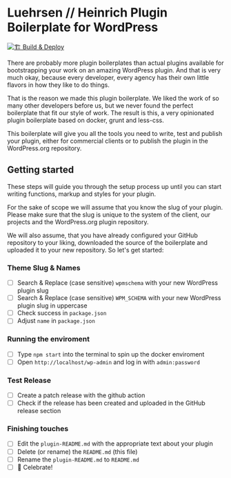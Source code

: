 # Luehrsen // Heinrich Plugin Boilerplate for WordPress

[![🏗 Build & Deploy](../../actions/workflows/main.yml/badge.svg)](../../actions/workflows/main.yml)

There are probably more plugin boilerplates than actual plugins available for
bootstrapping your work on an amazing WordPress plugin. And that is very much
okay, because every developer, every agency has their own little flavors in how
they like to do things.

That is the reason we made this plugin boilerplate. We liked the work of so many
other developers before us, but we never found the perfect boilerplate that fit
our style of work. The result is this, a very opinionated plugin boilerplate
based on docker, grunt and less-css.

This boilerplate will give you all the tools you need to write, test and publish
your plugin, either for commercial clients or to publish the plugin in the
WordPress.org repository.


## Getting started

These steps will guide you through the setup process up until you can start
writing functions, markup and styles for your plugin.

For the sake of scope we will assume that you know the slug of your plugin.
Please make sure that the slug is unique to the system of the client, our
projects and the WordPress.org plugin repository.

We will also assume, that you have already configured your GitHub repository to
your liking, downloaded the source of the boilerplate and uploaded it to your
new repository. So let's get started:

### Theme Slug & Names

- [ ] Search & Replace (case sensitive) `wpmschema` with your new WordPress plugin slug
- [ ] Search & Replace (case sensitive) `WPM_SCHEMA` with your new WordPress plugin slug in uppercase
- [ ] Check success in `package.json`
- [ ] Adjust `name` in `package.json`

### Running the enviroment

- [ ] Type `npm start` into the terminal to spin up the docker enviroment
- [ ] Open `http://localhost/wp-admin` and log in with `admin:password`

### Test Release

- [ ] Create a patch release with the github action
- [ ] Check if the release has been created and uploaded in the GitHub release section

### Finishing touches

- [ ] Edit the `plugin-README.md` with the appropriate text about your plugin
- [ ] Delete (or rename) the `README.md` (this file)
- [ ] Rename the `plugin-README.md` to `README.md`
- [ ] 🎉  Celebrate!
